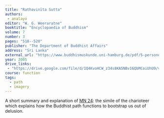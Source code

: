 ```yaml
---
title: "Rathavinīta Sutta"
authors:
 - analayo
editor: "W. G. Weeraratne"
booktitle: "Encyclopaedia of Buddhism"
volume: 7
number: 3
pages: "518--520"
publisher: "The Department of Buddhist Affairs"
address: "Sri Lanka"
external_url: "https://www.buddhismuskunde.uni-hamburg.de/pdf/5-personen/analayo/encyclopedia-entries/rathavinita.pdf"
year: 2005
drive_links:
 - "https://drive.google.com/file/d/1Q4KvoHCW_z34s8KA5NBv16QbMCoiUhU9/view?usp=drivesdk"
course: function
tags:
  - path
  - imagery
---
```


A short summary and explanation of [MN 24](/content/canon/mn24): the simile of the charioteer which explains how the Buddhist path functions to bootstrap us out of delusion.
